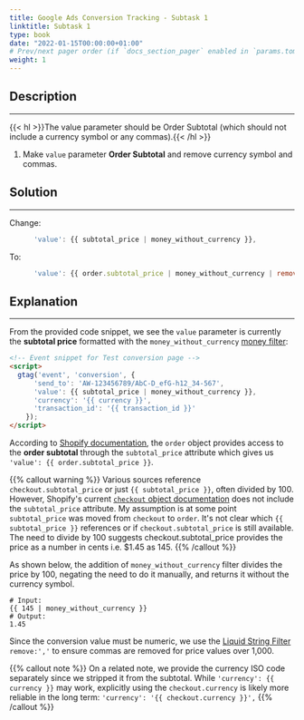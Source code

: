 ```yaml
---
title: Google Ads Conversion Tracking - Subtask 1
linktitle: Subtask 1
type: book
date: "2022-01-15T00:00:00+01:00"
# Prev/next pager order (if `docs_section_pager` enabled in `params.toml`)
weight: 1
---
```


## Description

***

{{< hl >}}The value parameter should be Order Subtotal (which should not include a currency symbol or any commas).{{< /hl >}}
<br />

1. Make `value` parameter **Order Subtotal** and remove currency symbol and commas.

## Solution

***

Change:
```js
      'value': {{ subtotal_price | money_without_currency }},
```
To:
```js
      'value': {{ order.subtotal_price | money_without_currency | remove:',' }},    
```

## Explanation

***

From the provided code snippet, we see the `value` parameter is currently the **subtotal price** formatted with the `money_without_currency` [money filter](https://shopify.dev/api/liquid/filters/money-filters):

```HTML
<!-- Event snippet for Test conversion page -->  
<script>
  gtag('event', 'conversion', {  
      'send_to': 'AW-123456789/AbC-D_efG-h12_34-567',  
      'value': {{ subtotal_price | money_without_currency }},  
      'currency': '{{ currency }}',  
      'transaction_id': '{{ transaction_id }}'  
    });  
</script> 
```

According to [Shopify documentation](https://shopify.dev/api/liquid/objects/order), the `order` object provides access to the **order subtotal** through the `subtotal_price` attribute which gives us `'value': {{ order.subtotal_price }}`.

{{% callout warning %}}
Various sources reference `checkout.subtotal_price` or just `{{ subtotal_price }}`, often divided by 100. However, Shopify's current [`checkout` object documentation](https://shopify.dev/api/liquid/objects/checkout) does not include the `subtotal_price` attribute. My assumption is at some point `subtotal_price` was moved from `checkout` to `order`. It's not clear which `{{ subtotal_price }}` references or if `checkout.subtotal_price` is still available. The need to divide by 100 suggests checkout.subtotal_price provides the price as a number in cents i.e. $1.45 as 145. 
{{% /callout %}}

As shown below, the addition of `money_without_currency` filter divides the price by 100, negating the need to do it manually, and returns it without the currency symbol. 

```
# Input:
{{ 145 | money_without_currency }}
# Output:
1.45
```

Since the conversion value must be numeric, we use the [Liquid String Filter](https://shopify.dev/api/liquid/filters/string-filters#remove) `remove:','` to ensure commas are removed for price values over 1,000. 

{{% callout note %}}
On a related note, we provide the currency ISO code separately since we stripped it from the subtotal. While `'currency': {{ currency }}` may work, explicitly using the `checkout.currency` is likely more reliable in the long term: `'currency': '{{ checkout.currency }}',`
{{% /callout %}}